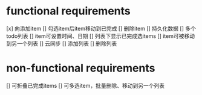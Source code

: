 # functional requirements
[x] 向添加item
[] 勾选item后item移动到已完成
[] 删除item
[] 持久化数据
[] 多个todo列表
[] item可设置时间、日期
[] 列表下显示已完成选items
[] item可被移动到另一个列表
[] 云同步
[] 添加列表
[] 删除列表

# non-functional requirements
[] 可折叠已完成items
[] 可多选item，批量删除、移动到另一个列表

